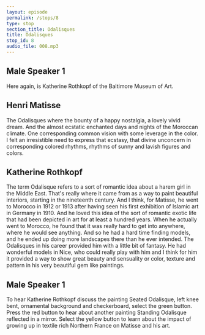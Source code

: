 ```yaml
---
layout: episode
permalink: /stops/8
type: stop
section_title: Odalisques
title: Odalisques
stop_id: 8
audio_file: 008.mp3
---
```


## Male Speaker 1

Here again, is Katherine Rothkopf of the Baltimore Museum of Art.

## Henri Matisse

The Odalisques where the bounty of a happy nostalgia, a lovely vivid dream.  And the almost ecstatic enchanted days and nights of the Moroccan climate.  One corresponding common vision with some leverage in the color.  I felt an irresistible need to express that ecstasy, that divine unconcern in corresponding colored rhythms, rhythms of sunny and lavish figures and colors.

## Katherine Rothkopf

The term Odalisque refers to a sort of romantic idea about a harem girl in the Middle East.  That's really where it came from as a way to paint beautiful interiors, starting in the nineteenth century.  And I think, for Matisse, he went to Morocco in 1912 or 1913 after having seen his first exhibition of Islamic art in Germany in 1910.  And he loved this idea of the sort of romantic exotic life that had been depicted in art for at least a hundred years.  When he actually went to Morocco, he found that it was really hard to get into anywhere, where he would see anything.  And so he had a hard time finding models, and he ended up doing more landscapes there than he ever intended.  The Odalisques in his career provided him with a little bit of fantasy.  He had wonderful models in Nice, who could really play with him and I think for him it provided a way to show great beauty and sensuality or color, texture and pattern in his very beautiful gem like paintings.

## Male Speaker 1

To hear Katherine Rothkopf discuss the painting Seated Odalisque, left knee bent, ornamental background and checkerboard, select the green button.  Press the red button to hear about another painting Standing Odalisque reflected in a mirror.  Select the yellow button to learn about the impact of growing up in textile rich Northern France on Matisse and his art.
